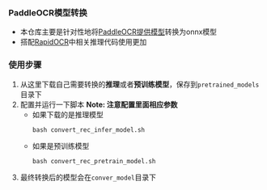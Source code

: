### PaddleOCR模型转换
- 本仓库主要是针对性地将[PaddleOCR提供模型](https://github.com/PaddlePaddle/PaddleOCR/blob/release/2.1/doc/doc_ch/models_list.md)转换为onnx模型
- 搭配[RapidOCR](https://github.com/RapidAI/RapidOCR)中相关推理代码使用更加

### 使用步骤
1. 从这里下载自己需要转换的**推理**或者**预训练模型**，保存到`pretrained_models`目录下
2. 配置并运行一下脚本
   **Note: 注意配置里面相应参数**
    - 如果下载的是推理模型
        ```shell
        bash convert_rec_infer_model.sh
        ```
    - 如果是预训练模型
        ```shell
        bash convert_rec_pretrain_model.sh
        ```
3. 最终转换后的模型会在`conver_model`目录下